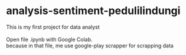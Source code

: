 # analysis-sentiment-pedulilindungi
This is my first project for data analyst <br><br>
Open file .ipynb with Google Colab. <br> 
because in that file, me use google-play scrapper for scrapping data
